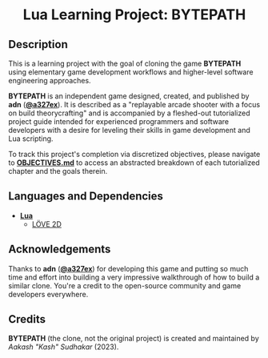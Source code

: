 <h1 align="center">Lua Learning Project: BYTEPATH</h1>

## Description

This is a learning project with the goal of cloning the game **BYTEPATH** using elementary game development workflows and higher-level software engineering approaches. 

**BYTEPATH** is an independent game designed, created, and published by **adn** (**[@a327ex](https://github.com/a327ex)**). It is described as a "replayable arcade shooter with a focus on build theorycrafting" and is accompanied by a fleshed-out tutorialized project guide intended for experienced programmers and software developers with a desire for leveling their skills in game development and Lua scripting. 

To track this project's completion via discretized objectives, please navigate to **[OBJECTIVES.md](OBJECTIVES.md)** to access an abstracted breakdown of each tutorialized chapter and the goals therein. 

## Languages and Dependencies

* **[Lua](https://lua.org/)**
    * [LÖVE 2D](https://love2d.org/)

## Acknowledgements 

Thanks to **adn** (**[@a327ex](https://github.com/a327ex)**) for developing this game and putting so much time and effort into building a very impressive walkthrough of how to build a similar clone. You're a credit to the open-source community and game developers everywhere. 

## Credits

**BYTEPATH** (the clone, not the original project) is created and maintained by _Aakash "Kash" Sudhakar_ (2023).
